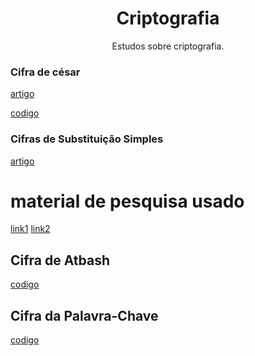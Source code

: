 <h1 align="center"> Criptografia </h1>

<p align="center">
  Estudos sobre criptografia.
</p>

### Cifra de césar 

[artigo](https://wiki.imesec.ime.usp.br/books/ctf-starter-pack/page/cifra-de-c%C3%A9sar)

[codigo](./cifradecesar/cifradecesar.py)


### Cifras de Substituição Simples 

[artigo](https://wiki.imesec.ime.usp.br/books/ctf-starter-pack/page/cifras-de-substitui%C3%A7%C3%A3o-simples)

# material de pesquisa usado 

[link1](https://panda.ime.usp.br/pensepy/static/pensepy/08-Strings/strings.html)
[link2](https://www.w3schools.com/python/ref_string_replace.asp)

## Cifra de Atbash 

[codigo](./substituicao/atbash.py)

## Cifra da Palavra-Chave 

[codigo](./substituicao/keyword.py)
